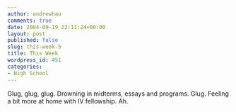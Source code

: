 ```yaml
---
author: andrewhao
comments: true
date: 2004-09-19 22:11:24+00:00
layout: post
published: false
slug: this-week-5
title: This Week
wordpress_id: 451
categories:
- High School
---
```


Glug, glug, glug. Drowning in midterms, essays and programs. Glug. Feeling a bit more at home with IV fellowship. Ah.
